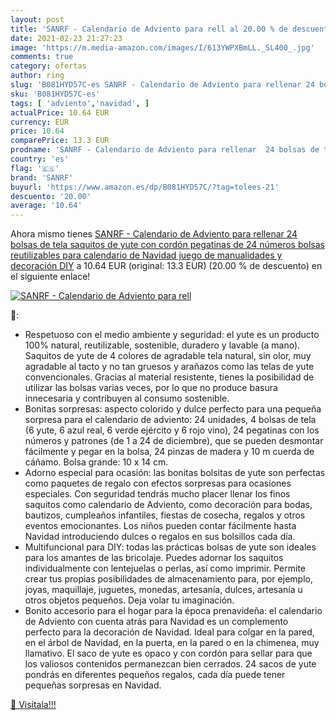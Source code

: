 ```yaml
---
layout: post
title: 'SANRF - Calendario de Adviento para rell al 20.00 % de descuento'
date: 2021-02-23 21:27:23
image: 'https://m.media-amazon.com/images/I/613YWPXBmLL._SL400_.jpg'
comments: true
category: ofertas
author: ring
slug: 'B081HYD57C-es SANRF - Calendario de Adviento para rellenar 24 bolsas de...'
sku: 'B081HYD57C-es'
tags: [ 'adviento','navidad', ]
actualPrice: 10.64 EUR
currency: EUR
price: 10.64
comparePrice: 13.3 EUR
prodname: 'SANRF - Calendario de Adviento para rellenar  24 bolsas de tela  saquitos de yute con cordón  pegatinas de 24 números  bolsas reutilizables para calendario de Navidad  juego de manualidades y decoración DIY'
country: 'es'
flag: '🇪🇸'
brand: 'SANRF'
buyurl: 'https://www.amazon.es/dp/B081HYD57C/?tag=tolees-21'
descuento: '20.00'
average: '10.64'
---
```


Ahora mismo tienes [SANRF - Calendario de Adviento para rellenar  24 bolsas de tela  saquitos de yute con cordón  pegatinas de 24 números  bolsas reutilizables para calendario de Navidad  juego de manualidades y decoración DIY](https://www.amazon.es/dp/B081HYD57C/?tag=tolees-21) a 10.64 EUR (original: 13.3 EUR) (20.00 %  de descuento) en el siguiente enlace!

[![SANRF - Calendario de Adviento para rell](https://m.media-amazon.com/images/I/613YWPXBmLL._SL400_.jpg)](https://www.amazon.es/dp/B081HYD57C/?tag=tolees-21)

🔎:

- Respetuoso con el medio ambiente y seguridad: el yute es un producto 100% natural, reutilizable, sostenible, duradero y lavable (a mano). Saquitos de yute de 4 colores de agradable tela natural, sin olor, muy agradable al tacto y no tan gruesos y arañazos como las telas de yute convencionales. Gracias al material resistente, tienes la posibilidad de utilizar las bolsas varias veces, por lo que no produce basura innecesaria y contribuyen al consumo sostenible.
- Bonitas sorpresas: aspecto colorido y dulce perfecto para una pequeña sorpresa para el calendario de adviento: 24 unidades, 4 bolsas de tela (6 yute, 6 azul real, 6 verde ejército y 6 rojo vino), 24 pegatinas con los números y patrones (de 1 a 24 de diciembre), que se pueden desmontar fácilmente y pegar en la bolsa, 24 pinzas de madera y 10 m cuerda de cáñamo. Bolsa grande: 10 x 14 cm.
- Adorno especial para ocasión: las bonitas bolsitas de yute son perfectas como paquetes de regalo con efectos sorpresas para ocasiones especiales. Con seguridad tendrás mucho placer llenar los finos saquitos como calendario de Adviento, como decoración para bodas, bautizos, cumpleaños infantiles, fiestas de cosecha, regalos y otros eventos emocionantes. Los niños pueden contar fácilmente hasta Navidad introduciendo dulces o regalos en sus bolsillos cada día.
- Multifuncional para DIY: todas las prácticas bolsas de yute son ideales para los amantes de las bricolaje. Puedes adornar los saquitos individualmente con lentejuelas o perlas, así como imprimir. Permite crear tus propias posibilidades de almacenamiento para, por ejemplo, joyas, maquillaje, juguetes, monedas, artesanía, dulces, artesanía u otros objetos pequeños. Deja volar tu imaginación.
- Bonito accesorio para el hogar para la época prenavideña: el calendario de Adviento con cuenta atrás para Navidad es un complemento perfecto para la decoración de Navidad. Ideal para colgar en la pared, en el árbol de Navidad, en la puerta, en la pared o en la chimenea, muy llamativo. El saco de yute es opaco y con cordón para sellar para que los valiosos contenidos permanezcan bien cerrados. 24 sacos de yute pondrás en diferentes pequeños regalos, cada día puede tener pequeñas sorpresas en Navidad.

[🛒 Visítala!!!](https://www.amazon.es/dp/B081HYD57C/?tag=tolees-21)
